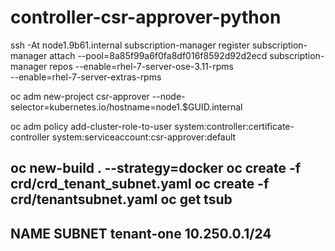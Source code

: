 # controller-csr-approver-python
ssh -At node1.9b61.internal
    subscription-manager register 
    subscription-manager attach --pool=8a85f99a6f0fa8df016f8592d92d2ecd
    subscription-manager repos --enable=rhel-7-server-ose-3.11-rpms \
                               --enable=rhel-7-server-extras-rpms

oc adm new-project csr-approver --node-selector=kubernetes.io/hostname=node1.$GUID.internal

oc adm policy add-cluster-role-to-user system:controller:certificate-controller system:serviceaccount:csr-approver:default


oc new-build . --strategy=docker
oc create -f crd/crd_tenant_subnet.yaml 
oc create -f crd/tenantsubnet.yaml 
oc get tsub
----
NAME         SUBNET
tenant-one   10.250.0.1/24
----

